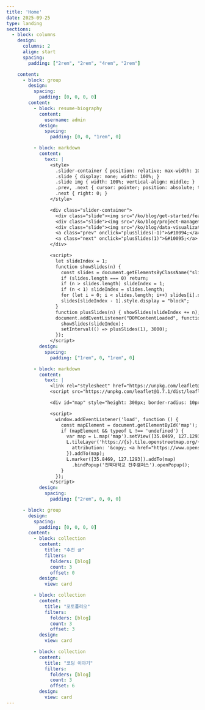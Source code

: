 ```yaml
---
title: 'Home'
date: 2025-09-25
type: landing
sections:
  - block: columns
    design:
      columns: 2
      align: start
      spacing:
        padding: ["2rem", "2rem", "4rem", "2rem"]

    content:
      - block: group
        design:
          spacing:
            padding: [0, 0, 0, 0]
        content:
          - block: resume-biography
            content:
              username: admin
            design:
              spacing:
                padding: [0, 0, "1rem", 0]

          - block: markdown
            content:
              text: |
                <style>
                  .slider-container { position: relative; max-width: 100%; margin: auto; overflow: hidden; border-radius: 10px; }
                  .slide { display: none; width: 100%; }
                  .slide img { width: 100%; vertical-align: middle; }
                  .prev, .next { cursor: pointer; position: absolute; top: 50%; padding: 16px; color: white; font-weight: bold; font-size: 20px; background-color: rgba(0,0,0,0.5); border-radius: 3px; }
                  .next { right: 0; }
                </style>

                <div class="slider-container">
                  <div class="slide"><img src="/ko/blog/get-started/featured.jpg" alt="슬라이드 1"></div>
                  <div class="slide"><img src="/ko/blog/project-management/featured.jpg" alt="슬라이드 2"></div>
                  <div class="slide"><img src="/ko/blog/data-visualization/featured.jpg" alt="슬라이드 3"></div>
                  <a class="prev" onclick="plusSlides(-1)">&#10094;</a>
                  <a class="next" onclick="plusSlides(1)">&#10095;</a>
                </div>

                <script>
                  let slideIndex = 1;
                  function showSlides(n) {
                    const slides = document.getElementsByClassName("slide");
                    if (slides.length === 0) return;
                    if (n > slides.length) slideIndex = 1;
                    if (n < 1) slideIndex = slides.length;
                    for (let i = 0; i < slides.length; i++) slides[i].style.display = "none";
                    slides[slideIndex - 1].style.display = "block";
                  }
                  function plusSlides(n) { showSlides(slideIndex += n); }
                  document.addEventListener("DOMContentLoaded", function() {
                    showSlides(slideIndex);
                    setInterval(() => plusSlides(1), 3000);
                  });
                </script>
            design:
              spacing:
                padding: ["1rem", 0, "1rem", 0]

          - block: markdown
            content:
              text: |
                <link rel="stylesheet" href="https://unpkg.com/leaflet@1.7.1/dist/leaflet.css" />
                <script src="https://unpkg.com/leaflet@1.7.1/dist/leaflet.js"></script>

                <div id="map" style="height: 300px; border-radius: 10px;"></div>

                <script>
                  window.addEventListener('load', function () {
                    const mapElement = document.getElementById('map');
                    if (mapElement && typeof L !== 'undefined') {
                      var map = L.map('map').setView([35.8469, 127.1293], 15);
                      L.tileLayer('https://{s}.tile.openstreetmap.org/{z}/{x}/{y}.png', {
                        attribution: '&copy; <a href="https://www.openstreetmap.org/copyright">OpenStreetMap</a>'
                      }).addTo(map);
                      L.marker([35.8469, 127.1293]).addTo(map)
                        .bindPopup('전북대학교 전주캠퍼스').openPopup();
                    }
                  });
                </script>
            design:
              spacing:
                padding: ["2rem", 0, 0, 0]

      - block: group
        design:
          spacing:
            padding: [0, 0, 0, 0]
        content:
          - block: collection
            content:
              title: "추천 글"
              filters:
                folders: [blog]
                count: 3
                offset: 0
            design:
              view: card

          - block: collection
            content:
              title: "포토폴리오"
              filters:
                folders: [blog]
                count: 3
                offset: 3
            design:
              view: card

          - block: collection
            content:
              title: "코딩 이야기"
              filters:
                folders: [blog]
                count: 3
                offset: 6
            design:
              view: card
---
```

